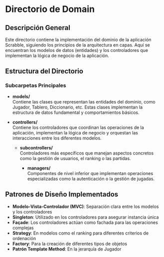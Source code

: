 # Directorio de Domain

## Descripción General

Este directorio contiene la implementación del dominio de la aplicación Scrabble, siguiendo los principios de la arquitectura en capas. Aquí se encuentran los modelos de datos (entidades) y los controladores que implementan la lógica de negocio de la aplicación.

## Estructura del Directorio

### Subcarpetas Principales

- **models/**  
  Contiene las clases que representan las entidades del dominio, como Jugador, Tablero, Diccionario, etc. Estas clases implementan la estructura de datos fundamental y comportamientos básicos.

- **controllers/**  
  Contiene los controladores que coordinan las operaciones de la aplicación, implementan la lógica de negocio y orquestan las interacciones entre los diferentes modelos.
  
  - **subcontrollers/**  
    Controladores más específicos que manejan aspectos concretos como la gestión de usuarios, el ranking o las partidas.
    
    - **managers/**  
      Componentes de nivel inferior que implementan operaciones especializadas como la autenticación o la gestión de jugadas.

## Patrones de Diseño Implementados

- **Modelo-Vista-Controlador (MVC)**: Separación clara entre los modelos y los controladores
- **Singleton**: Utilizado en los controladores para asegurar instancia única
- **Façade**: Los controladores actúan como fachada para las operaciones complejas
- **Strategy**: En modelos como el ranking para diferentes criterios de ordenación
- **Factory**: Para la creación de diferentes tipos de objetos
- **Patrón Template Method**: En la jerarquía de Jugador
